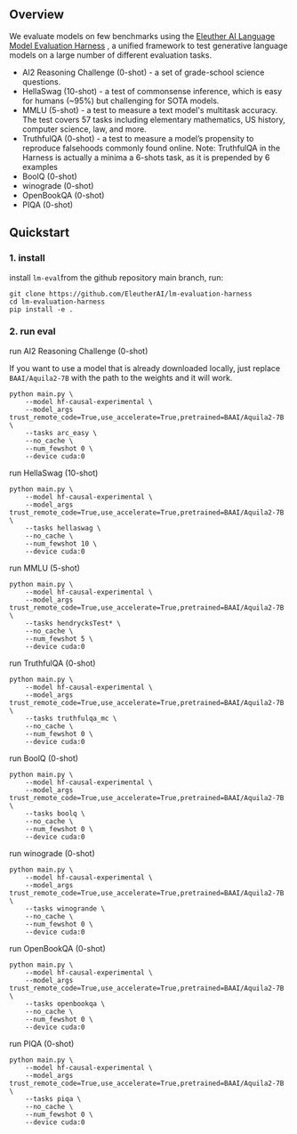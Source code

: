 
## Overview
We evaluate models on few benchmarks using the [Eleuther AI Language Model Evaluation Harness](https://github.com/EleutherAI/lm-evaluation-harness) , a unified framework to test generative language models on a large number of different evaluation tasks.

* AI2 Reasoning Challenge (0-shot) - a set of grade-school science questions.
* HellaSwag (10-shot) - a test of commonsense inference, which is easy for humans (~95%) but challenging for SOTA models.
* MMLU (5-shot) - a test to measure a text model's multitask accuracy. The test covers 57 tasks including elementary mathematics, US history, computer science, law, and more.
* TruthfulQA (0-shot) - a test to measure a model’s propensity to reproduce falsehoods commonly found online. Note: TruthfulQA in the Harness is actually a minima a 6-shots task, as it is prepended by 6 examples
* BoolQ (0-shot)
* winograde (0-shot)
* OpenBookQA (0-shot)
* PIQA (0-shot)


## Quickstart
### 1.  install 
install `lm-eval`from the github repository main branch, run:

```
git clone https://github.com/EleutherAI/lm-evaluation-harness
cd lm-evaluation-harness
pip install -e .
```
### 2. run eval

run AI2 Reasoning Challenge (0-shot)

If you want to use a model that is already downloaded locally, just replace ```BAAI/Aquila2-7B``` with the path to the weights and it will work.

```
python main.py \
    --model hf-causal-experimental \
    --model_args trust_remote_code=True,use_accelerate=True,pretrained=BAAI/Aquila2-7B \
    --tasks arc_easy \
    --no_cache \
    --num_fewshot 0 \
    --device cuda:0
```

run HellaSwag (10-shot) 
```
python main.py \
    --model hf-causal-experimental \
    --model_args trust_remote_code=True,use_accelerate=True,pretrained=BAAI/Aquila2-7B \
    --tasks hellaswag \
    --no_cache \
    --num_fewshot 10 \
    --device cuda:0
```

run MMLU (5-shot)
```
python main.py \
    --model hf-causal-experimental \
    --model_args trust_remote_code=True,use_accelerate=True,pretrained=BAAI/Aquila2-7B \
    --tasks hendrycksTest* \
    --no_cache \
    --num_fewshot 5 \
    --device cuda:0
```

run TruthfulQA (0-shot)
```
python main.py \
    --model hf-causal-experimental \
    --model_args trust_remote_code=True,use_accelerate=True,pretrained=BAAI/Aquila2-7B \
    --tasks truthfulqa_mc \
    --no_cache \
    --num_fewshot 0 \
    --device cuda:0
```

run BoolQ (0-shot)

```
python main.py \
    --model hf-causal-experimental \
    --model_args trust_remote_code=True,use_accelerate=True,pretrained=BAAI/Aquila2-7B \
    --tasks boolq \
    --no_cache \
    --num_fewshot 0 \
    --device cuda:0
```


run winograde (0-shot)

```
python main.py \
    --model hf-causal-experimental \
    --model_args trust_remote_code=True,use_accelerate=True,pretrained=BAAI/Aquila2-7B \
    --tasks winogrande \
    --no_cache \
    --num_fewshot 0 \
    --device cuda:0
```

run OpenBookQA (0-shot)

```
python main.py \
    --model hf-causal-experimental \
    --model_args trust_remote_code=True,use_accelerate=True,pretrained=BAAI/Aquila2-7B \
    --tasks openbookqa \
    --no_cache \
    --num_fewshot 0 \
    --device cuda:0
```

run  PIQA (0-shot)

```
python main.py \
    --model hf-causal-experimental \
    --model_args trust_remote_code=True,use_accelerate=True,pretrained=BAAI/Aquila2-7B \
    --tasks piqa \
    --no_cache \
    --num_fewshot 0 \
    --device cuda:0
```
